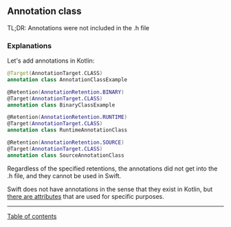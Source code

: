 ## Annotation class

TL;DR: Annotations were not included in the .h file

### Explanations

Let's add annotations in Kotlin:

```kotlin
@Target(AnnotationTarget.CLASS)
annotation class AnnotationClassExample

@Retention(AnnotationRetention.BINARY)
@Target(AnnotationTarget.CLASS)
annotation class BinaryClassExample

@Retention(AnnotationRetention.RUNTIME)
@Target(AnnotationTarget.CLASS)
annotation class RuntimeAnnotationClass

@Retention(AnnotationRetention.SOURCE)
@Target(AnnotationTarget.CLASS)
annotation class SourceAnnotationClass
```

Regardless of the specified retentions, the annotations did not get into the .h file, and they cannot be used in Swift.

Swift does not have annotations in the sense that they exist in Kotlin, but [there are attributes](https://docs.swift.org/swift-book/documentation/the-swift-programming-language/attributes/) that are used for specific purposes.

---
[Table of contents](/README.md)